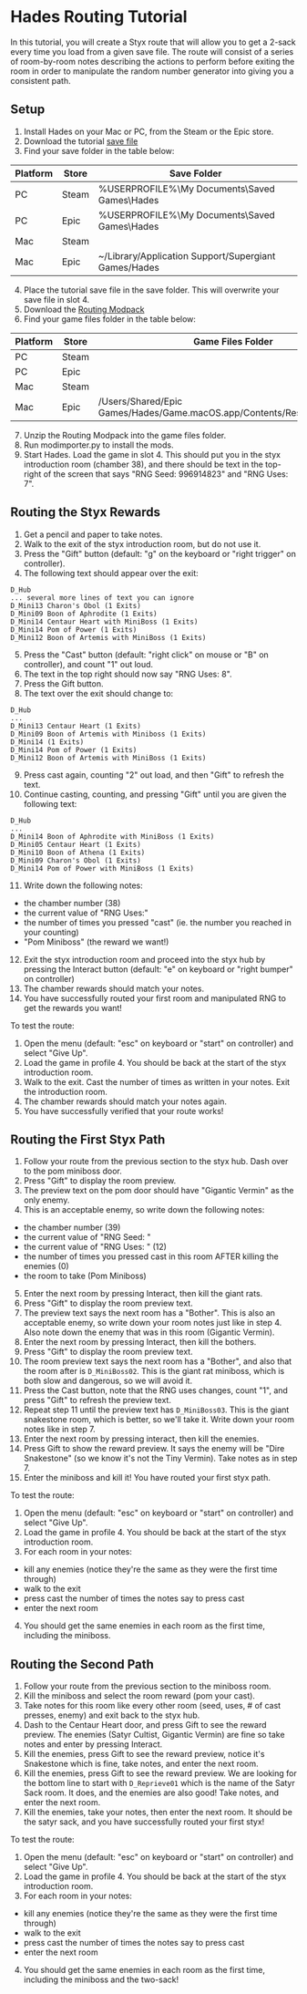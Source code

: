 Hades Routing Tutorial
======================

In this tutorial, you will create a Styx route that will allow you to get a 2-sack every time
you load from a given save file. The route will consist of a series of room-by-room notes describing
the actions to perform before exiting the room in order to manipulate the random number generator
into giving you a consistent path.

Setup
-----

1. Install Hades on your Mac or PC, from the Steam or the Epic store.
2. Download the tutorial [save file](https://github.com/parasHadesMods/ParasDoorPredictions/releases/download/v1.0.0/Profile4.sav)
3. Find your save folder in the table below:

|Platform | Store | Save Folder |
|---------|-------|-------------|
| PC      | Steam | %USERPROFILE%\My Documents\Saved Games\Hades |
| PC      | Epic  | %USERPROFILE%\My Documents\Saved Games\Hades |
| Mac     | Steam |             |
| Mac     | Epic  | ~/Library/Application Support/Supergiant Games/Hades |

4. Place the tutorial save file in the save folder. This will overwrite your save file in slot 4.
5. Download the [Routing Modpack](https://github.com/parasHadesMods/ParasDoorPredictions/releases/download/v1.0.0/RoutingModpack_v1.0.0.zip)
6. Find your game files folder in the table below:
 
| Platform | Store | Game Files Folder |
|----------|-------|-------------------|
| PC       | Steam |                   |
| PC       | Epic  |                   |
| Mac      | Steam |                   |
| Mac      | Epic  | /Users/Shared/Epic Games/Hades/Game.macOS.app/Contents/Resources/Content |

7. Unzip the Routing Modpack into the game files folder.
8. Run modimporter.py to install the mods.
9. Start Hades. Load the game in slot 4. This should put you in the styx introduction room (chamber 38), and there
   should be text in the top-right of the screen that says "RNG Seed: 996914823" and "RNG Uses: 7".

Routing the Styx Rewards
------------------------
1. Get a pencil and paper to take notes.
2. Walk to the exit of the styx introduction room, but do not use it.
3. Press the "Gift" button (default: "g" on the keyboard or "right trigger" on controller).
4. The following text should appear over the exit:
```
D_Hub
... several more lines of text you can ignore
D_Mini13 Charon's Obol (1 Exits)
D_Mini09 Boon of Aphrodite (1 Exits)
D_Mini14 Centaur Heart with MiniBoss (1 Exits)
D_Mini14 Pom of Power (1 Exits)
D_Mini12 Boon of Artemis with MiniBoss (1 Exits)
```
5. Press the "Cast" button (default: "right click" on mouse or "B" on controller), and count "1" out loud.
6. The text in the top right should now say "RNG Uses: 8".
7. Press the Gift button.
8. The text over the exit should change to:
```
D_Hub
...
D_Mini13 Centaur Heart (1 Exits)
D_Mini09 Boon of Artemis with Miniboss (1 Exits)
D_Mini14 (1 Exits)
D_Mini14 Pom of Power (1 Exits)
D_Mini12 Boon of Artemis with MiniBoss (1 Exits)
```
9. Press cast again, counting "2" out load, and then "Gift" to refresh the text.
10. Continue casting, counting, and pressing "Gift" until you are given the following text:
```
D_Hub
...
D_Mini14 Boon of Aphrodite with MiniBoss (1 Exits)
D_Mini05 Centaur Heart (1 Exits)
D_Mini10 Boon of Athena (1 Exits)
D_Mini09 Charon's Obol (1 Exits)
D_Mini14 Pom of Power with MiniBoss (1 Exits)
```
11. Write down the following notes:
  - the chamber number (38)
  - the current value of "RNG Uses:"
  - the number of times you pressed "cast" (ie. the number you reached in your counting)
  - "Pom Miniboss" (the reward we want!)
12. Exit the styx introduction room and proceed into the styx hub by pressing the Interact button
    (default: "e" on keyboard or "right bumper" on controller)
13. The chamber rewards should match your notes.
14. You have successfully routed your first room and manipulated RNG to get the rewards you want!

To test the route:
1. Open the menu (default: "esc" on keyboard or "start" on controller) and select "Give Up".
2. Load the game in profile 4. You should be back at the start of the styx introduction room.
3. Walk to the exit. Cast the number of times as written in your notes. Exit the introduction room.
4. The chamber rewards should match your notes again.
5. You have successfully verified that your route works!

Routing the First Styx Path
---------------------------
1. Follow your route from the previous section to the styx hub. Dash over to the pom miniboss door.
2. Press "Gift" to display the room preview.
3. The preview text on the pom door should have "Gigantic Vermin" as the only enemy.
4. This is an acceptable enemy, so write down the following notes:
 - the chamber number (39)
 - the current value of "RNG Seed: "
 - the current value of "RNG Uses: " (12)
 - the number of times you pressed cast in this room AFTER killing the enemies (0)
 - the room to take (Pom Miniboss)
5. Enter the next room by pressing Interact, then kill the giant rats.
6. Press "Gift" to display the room preview text.
7. The preview text says the next room has a "Bother". This is also an acceptable enemy, so write down your room notes just like in step 4. Also note down the enemy that was in this room (Gigantic Vermin).
8. Enter the next room by pressing Interact, then kill the bothers.
9. Press "Gift" to display the room preview text.
10. The room preview text says the next room has a "Bother", and also that the room after is `D_MiniBoss02`. This is the giant rat miniboss, which is both slow and dangerous, so we will avoid it.
11. Press the Cast button, note that the RNG uses changes, count "1", and press "Gift" to refresh the preview text.
12. Repeat step 11 until the preview text has `D_MiniBoss03`. This is the giant snakestone room, which is better, so we'll take it. Write down your room notes like in step 7.
13. Enter the next room by pressing interact, then kill the enemies.
14. Press Gift to show the reward preview. It says the enemy will be "Dire Snakestone" (so we know it's not the Tiny Vermin). Take notes as in step 7.
15. Enter the miniboss and kill it! You have routed your first styx path.

To test the route:
1. Open the menu (default: "esc" on keyboard or "start" on controller) and select "Give Up".
2. Load the game in profile 4. You should be back at the start of the styx introduction room.
3. For each room in your notes:
 - kill any enemies (notice they're the same as they were the first time through)
 - walk to the exit
 - press cast the number of times the notes say to press cast
 - enter the next room
4. You should get the same enemies in each room as the first time, including the miniboss.

Routing the Second Path
-----------------------
1. Follow your route from the previous section to the miniboss room.
2. Kill the miniboss and select the room reward (pom your cast).
3. Take notes for this room like every other room (seed, uses, # of cast presses, enemy) and exit back to the styx hub.
4. Dash to the Centaur Heart door, and press Gift to see the reward preview. The enemies (Satyr Cultist, Gigantic Vermin) are fine so take notes and enter by pressing Interact.
5. Kill the enemies, press Gift to see the reward preview, notice it's Snakestone which is fine, take notes, and enter the next room.
6. Kill the enemies, press Gift to see the reward preview. We are looking for the bottom line to start with `D_Reprieve01` which is the name of the Satyr Sack room. It does, and the enemies are also good! Take notes, and enter the next room.
7. Kill the enemies, take your notes, then enter the next room. It should be the satyr sack, and you have successfully routed your first styx!

To test the route:
1. Open the menu (default: "esc" on keyboard or "start" on controller) and select "Give Up".
2. Load the game in profile 4. You should be back at the start of the styx introduction room.
3. For each room in your notes:
 - kill any enemies (notice they're the same as they were the first time through)
 - walk to the exit
 - press cast the number of times the notes say to press cast
 - enter the next room
4. You should get the same enemies in each room as the first time, including the miniboss and the two-sack!
